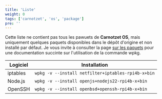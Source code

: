 ```yaml
---
title: 'Liste'
weight: 0
tags: ['carnotzet', 'os', 'package']
pre: ''
---
```


Cette liste ne contient pas tous les pawuets de **Carnotzet OS**, mais
uniquement quelques paquets disponibles dans le dépôt d'origine et non installé
par défaut. Je vous invite à consulter la page [sur les paquets][1] pour une
documentation succinte sur l'utilisation de la commande wpkg.

| Logiciel | Installation                                       |
| -------- | -------------------------------------------------- |
| iptables | `wpkg -v --install netfilter+iptables-rpi4b-x+bin` |
| Node.js  | `wpkg -v --install openjs+nodejs22-rpi4b-x+bin`    |
| OpenSSH  | `wpkg -v --install openbsd+openssh-rpi4b-x+bin`    |

[1]: /carnotzet/06.packages
